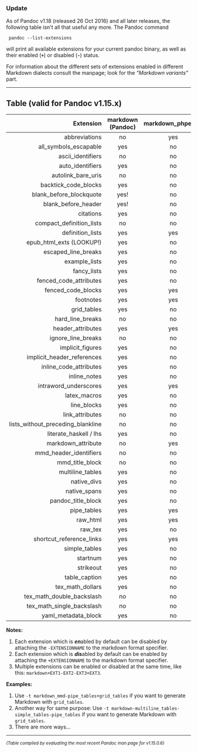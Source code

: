 ### Update

As of Pandoc v1.18 (released 26 Oct 2016) and all later releases, the following table isn't all that useful any more. The Pandoc command

     pandoc --list-extensions

will print all available extensions for your current pandoc binary, as well as their enabled (**`+`**) or disabled (**`-`**) status.

For information about the different sets of extensions enabled in different Markdown dialects consult the manpage; look for the *"Markdown variants"* part.

----

## Table (valid for Pandoc v1.15.x)

|                            Extension| markdown (Pandoc) | markdown\_phpextra | markdown\_github | markdown\_mmd | markdown\_strict |
|------------------------------------:|:-----------------:|:------------------:|:----------------:|:-------------:|:----------------:|
|                        abbreviations|         no        |         yes        |        no        |       no      |        no        |
|              all\_symbols\_escapable|        yes        |         no         |        no        |      yes      |        no        |
|                   ascii\_identifiers|         no        |         no         |        yes       |       no      |        no        |
|                    auto\_identifiers|        yes        |         no         |        yes       |      yes      |        no        |
|                 autolink\_bare\_uris|         no        |         no         |        yes       |       no      |        no        |
|               backtick\_code\_blocks|        yes        |         no         |        yes       |       no      |        no        |
|            blank\_before\_blockquote|        yes!       |         no         |        no        |       no      |        no        |
|                blank\_before\_header|        yes!       |         no         |        no        |       no      |        no        |
|                            citations|        yes        |         no         |        no        |       no      |        no        |
|           compact\_definition\_lists|         no        |         no         |        no        |       no      |        no        |
|                    definition\_lists|        yes        |         yes        |        no        |      yes      |        no        |
|           epub\_html\_exts (LOOKUP!)|        yes        |         no         |        no        |       no      |        no        |
|                escaped\_line\_breaks|        yes        |         no         |        no        |       no      |        no        |
|                       example\_lists|        yes        |         no         |        no        |       no      |        no        |
|                         fancy\_lists|        yes        |         no         |        no        |       no      |        no        |
|             fenced\_code\_attributes|        yes        |         no         |        no        |       no      |        no        |
|                 fenced\_code\_blocks|        yes        |         yes        |        yes       |       no      |        no        |
|                            footnotes|        yes        |         yes        |        no        |      yes      |        no        |
|                         grid\_tables|        yes        |         no         |        no        |       no      |        no        |
|                   hard\_line\_breaks|         no        |         no         |        yes       |       no      |        no        |
|                   header\_attributes|        yes        |         yes        |        no        |       no      |        no        |
|                 ignore\_line\_breaks|         no        |         no         |        no        |       no      |        no        |
|                    implicit\_figures|        yes        |         no         |        no        |       no      |        no        |
|         implicit\_header\_references|        yes        |         no         |        no        |      yes      |        no        |
|             inline\_code\_attributes|        yes        |         no         |        no        |       no      |        no        |
|                        inline\_notes|        yes        |         no         |        no        |       no      |        no        |
|               intraword\_underscores|        yes        |         yes        |        yes       |      yes      |        no        |
|                        latex\_macros|        yes        |         no         |        no        |       no      |        no        |
|                         line\_blocks|        yes        |         no         |        no        |       no      |        no        |
|                     link\_attributes|         no        |         no         |        no        |      yes      |        no        |
| lists\_without\_preceding\_blankline|         no        |         no         |        yes       |       no      |        no        |
|              literate\_haskell / lhs|        yes        |         no         |        no        |       no      |        no        |
|                  markdown\_attribute|         no        |         yes        |        no        |      yes      |        no        |
|             mmd\_header\_identifiers|         no        |         no         |        no        |      yes      |        no        |
|                    mmd\_title\_block|         no        |         no         |        no        |      yes      |        no        |
|                    multiline\_tables|        yes        |         no         |        no        |       no      |        no        |
|                         native\_divs|        yes        |         no         |        no        |       no      |        no        |
|                        native\_spans|        yes        |         no         |        no        |       no      |        no        |
|                 pandoc\_title\_block|        yes        |         no         |        no        |       no      |        no        |
|                         pipe\_tables|        yes        |         yes        |        yes       |      yes      |        no        |
|                            raw\_html|        yes        |         yes        |        yes       |      yes      |        yes       |
|                             raw\_tex|        yes        |         no         |        no        |      yes      |        no        |
|           shortcut\_reference\_links|        yes        |         yes        |        yes       |       no      |        yes       |
|                       simple\_tables|        yes        |         no         |        no        |       no      |        no        |
|                             startnum|        yes        |         no         |        no        |       no      |        no        |
|                            strikeout|        yes        |         no         |        yes       |       no      |        no        |
|                       table\_caption|        yes        |         no         |        no        |       no      |        no        |
|                   tex\_math\_dollars|        yes        |         no         |        no        |       no      |        no        |
|         tex\_math\_double\_backslash|         no        |         no         |        no        |      yes      |        no        |
|         tex\_math\_single\_backslash|         no        |         no         |        yes       |       no      |        no        |
|                yaml\_metadata\_block|        yes        |         no         |        no        |       no      |        no        |


**Notes:**

1. Each extension which is ***en***abled by default can be disabled by attaching the `-EXTENSIONNAME` to the markdown format specifier.
1. Each extension which is ***dis***abled by default can be enabled by attaching the `+EXTENSIONNAME` to the markdown format specifier.
1. Multiple extensions can be enabled or disabled at the same time, like this: `markdown+EXT1-EXT2-EXT3+EXT3`.

**Examples:**

1. Use `-t markdown_mmd-pipe_tables+grid_tables` if you want to generate Markdown with `grid_tables`.
1. Another way for same purpose: Use `-t markdown-multiline_tables-simple_tables-pipe_tables` if you want to generate Markdown with `grid_tables`.
1. There are more ways…

----

<sub>*(Table compiled by evaluating the most recent Pandoc man page for v1.15.0.6)*</sub>